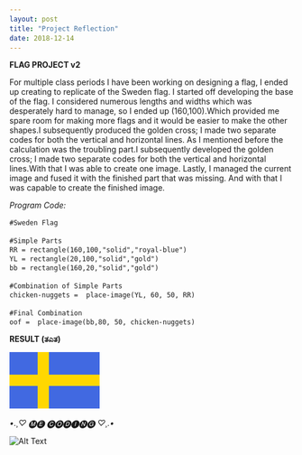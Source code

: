 ```yaml
---
layout: post
title: "Project Reflection"
date: 2018-12-14
---
```

<b> FLAG PROJECT v2 </b>

For multiple class periods I have been working on designing a flag, I ended up creating to replicate of the Sweden flag. I started off developing the base of the flag. I considered numerous lengths and widths which was desperately hard to manage, so I ended up (160,100).Which provided me spare room for making more flags and it would be easier to make the other shapes.I subsequently produced the golden cross; I made two separate codes for both the vertical and horizontal lines. As I mentioned before the calculation was the troubling part.I subsequently developed the golden cross; I made two separate codes for both the vertical and horizontal lines.With that I was able to create one image. Lastly, I managed the current image and fused it with the finished part that was missing. And with that I was capable to create the finished image.

<i> Program Code: </i>

```
#Sweden Flag

#Simple Parts 
RR = rectangle(160,100,"solid","royal-blue")
YL = rectangle(20,100,"solid","gold")
bb = rectangle(160,20,"solid","gold")

#Combination of Simple Parts 
chicken-nuggets =  place-image(YL, 60, 50, RR)

#Final Combination 
oof =  place-image(bb,80, 50, chicken-nuggets)

```
<b> RESULT (ತಎತ) </b>

![Github Logo](/images/jojo.png)

*•.¸♡ 🅜🅔 🅒🅞🅓🅘🅝🅖 ♡¸.•*


![Alt Text](https://memestatic.fjcdn.com/gifs/Anime_7beebb_6217729.gif)
